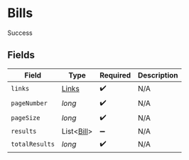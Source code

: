 # Bills

Success


## Fields

| Field                                     | Type                                      | Required                                  | Description                               |
| ----------------------------------------- | ----------------------------------------- | ----------------------------------------- | ----------------------------------------- |
| `links`                                   | [Links](../../models/shared/Links.md)     | :heavy_check_mark:                        | N/A                                       |
| `pageNumber`                              | *long*                                    | :heavy_check_mark:                        | N/A                                       |
| `pageSize`                                | *long*                                    | :heavy_check_mark:                        | N/A                                       |
| `results`                                 | List<[Bill](../../models/shared/Bill.md)> | :heavy_minus_sign:                        | N/A                                       |
| `totalResults`                            | *long*                                    | :heavy_check_mark:                        | N/A                                       |